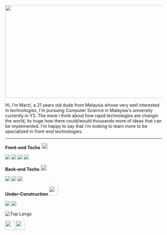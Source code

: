 <img height="300" width="1000" src="https://user-images.githubusercontent.com/74038190/225813708-98b745f2-7d22-48cf-9150-083f1b00d6c9.gif">

Hi, I’m Marz!, a 21 years old dude from Malaysia whose very well interested in technologies, I'm pursuing Computer Science in Malaysia's university currently in Y2. The more i think about how rapid technologies are changin the world, its huge how there could/would thousands more of ideas that can be implemented. I'm happy to say that i'm looking to learn more to be specialized in front-end technologies. 
<hr>

**Front-end Techs** <img height="20" src="https://user-images.githubusercontent.com/74038190/212284087-bbe7e430-757e-4901-90bf-4cd2ce3e1852.gif">

<code><img src="https://img.shields.io/badge/HTML5-E34F26?style=for-the-badge&logo=html5&logoColor=white"></code>
<code><img src="https://img.shields.io/badge/CSS3-1572B6?style=for-the-badge&logo=css3&logoColor=white"></code>
<code><img src="https://img.shields.io/badge/JavaScript-323330?style=for-the-badge&logo=javascript&logoColor=F7DF1E"></code>
<code><img src="https://img.shields.io/badge/Font_Awesome-339AF0?style=for-the-badge&logo=fontawesome&logoColor=white"></code>

**Back-end Techs** <img height="20" src="https://user-images.githubusercontent.com/74038190/212284087-bbe7e430-757e-4901-90bf-4cd2ce3e1852.gif">

<code><img src="https://img.shields.io/badge/MySQL-005C84?style=for-the-badge&logo=mysql&logoColor=white"></code>
<code><img src="https://img.shields.io/badge/Python-FFD43B?style=for-the-badge&logo=python&logoColor=blue"></code>
<code><img src="https://img.shields.io/badge/GIT-E44C30?style=for-the-badge&logo=git&logoColor=white"></code>

**Under-Construction** <img height="30" src="https://user-images.githubusercontent.com/74038190/216649450-e63af5d5-a769-4e9f-8bd1-c2b9005dc53c.gif">

<code><img src="https://img.shields.io/badge/React-20232A?style=for-the-badge&logo=react&logoColor=61DAFB"></code>
<code><img src="https://img.shields.io/badge/next%20js-000000?style=for-the-badge&logo=nextdotjs&logoColor=white"></code>

![Top Langs](https://github-readme-stats.vercel.app/api/top-langs/?username=anuraghazra&layout=compact&theme=dark)


<a href="https://www.linkedin.com/in/mar-zallan-mohd-ismail-ganesan-393b05270/"><img height="30" src="https://user-images.githubusercontent.com/74038190/235294012-0a55e343-37ad-4b0f-924f-c8431d9d2483.gif"></a>
<a href="https://api.whatsapp.com/send/?phone=%2B601111433952&text&type=phone_number&app_absent=0"><img height="30" src="https://user-images.githubusercontent.com/74038190/235294019-40007353-6219-4ec5-b661-b3c35136dd0b.gif"></a>
<!---
Marxz13/Marxz13 is a ✨ special ✨ repository because its `README.md` (this file) appears on your GitHub profile.
You can click the Preview link to take a look at your changes.
--->
